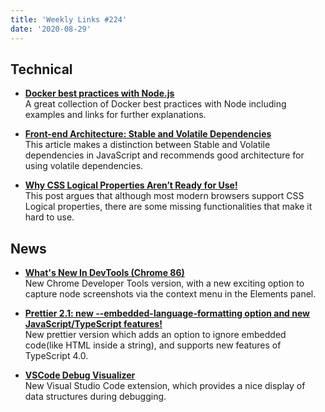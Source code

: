 ```yaml
---
title: 'Weekly Links #224'
date: '2020-08-29'
---
```


## Technical

- **[Docker best practices with Node.js](https://dev.to/nodepractices/docker-best-practices-with-node-js-4ln4)**  
  A great collection of Docker best practices with Node including examples and links for further explanations.

- **[Front-end Architecture: Stable and Volatile Dependencies](https://dmitripavlutin.com/frontend-architecture-stable-and-volatile-dependencies/)**  
  This article makes a distinction between Stable and Volatile dependencies in JavaScript and recommends good architecture for using volatile dependencies.

- **[Why CSS Logical Properties Aren’t Ready for Use!](https://medium.com/@elad/why-css-logical-properties-arent-ready-for-use-c102925a5cba)**  
  This post argues that although most modern browsers support CSS Logical properties, there are some missing functionalities that make it hard to use.

## News

- **[What's New In DevTools (Chrome 86)](https://developers.google.com/web/updates/2020/08/devtools)**  
  New Chrome Developer Tools version, with a new exciting option to capture node screenshots via the context menu in the Elements panel.

- **[Prettier 2.1: new --embedded-language-formatting option and new JavaScript/TypeScript features!](https://prettier.io/blog/2020/08/24/2.1.0.html)**  
  New prettier version which adds an option to ignore embedded code(like HTML inside a string), and supports new features of TypeScript 4.0.

- **[VSCode Debug Visualizer](https://github.com/hediet/vscode-debug-visualizer)**  
  New Visual Studio Code extension, which provides a nice display of data structures during debugging.
